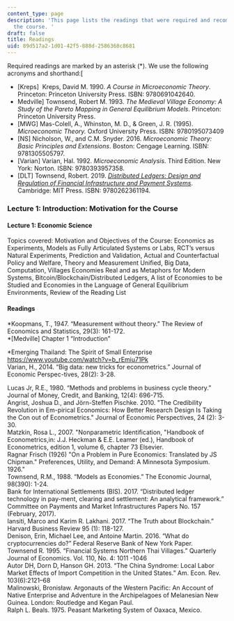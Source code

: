 ```yaml
---
content_type: page
description: 'This page lists the readings that were required and recommended for
  the course. '
draft: false
title: Readings
uid: 89d517a2-1d01-42f5-888d-2586368c8681
---
```

Required readings are marked by an asterisk (\*). We use the following acronyms and shorthand:\[

- \[Kreps\]  Kreps, David M. 1990. *A Course in Microeconomic Theory*. Princeton: Princeton University Press. ISBN: 9780691042640.
- Medville\] Townsend, Robert M. 1993. *The Medieval Village Economy: A Study of the Pareto Mapping in General Equilibrium Models*. Princeton: Princeton University Press.
- \[MWG\] Mas-Colell, A., Whinston, M. D., & Green, J. R. (1995). *Microeconomic Theory.* Oxford University Press. ISBN: 9780195073409
- \[NS\] Nicholson, W., and C.M. Snyder. 2016. *Microeconomic Theory: Basic Principles and Extensions*. Boston: Cengage Learning. ISBN: 9781305505797. 
- \[Varian\] Varian, Hal. 1992. *Microeconomic Analysis*. Third Edition. New York: Norton. ISBN: 9780393957358. 
- \[DLT\] Townsend, Robert. 2019. [*Distributed Ledgers: Design and Regulation of Financial Infrastructure and Payment Systems*](https://direct.mit.edu/books/book/4932/Distributed-LedgersDesign-and-Regulation-of). Cambridge: MIT Press. ISBN: 9780262361194.

### Lecture 1: Introduction: Motivation for the Course

#### Lecture 1: Economic Science

Topics covered: Motivation and Objectives of the Course: Economics as Experiments, Models as Fully Articulated Systems or Labs, RCT’s versus Natural Experiments, Prediction and Validation, Actual and Counterfactual Policy and Welfare, Theory and Measurement Unified, Big Data, Computation, Villages Economies Real and as Metaphors for Modern Systems, Bitcoin/Blockchain/Distributed Ledgers, A list of Economies to be Studied and Economies in the Language of General Equilibrium Environments, Review of the Reading List

#### Readings

\*Koopmans, T., 1947. “Measurement without theory.” The Review of Economics and Statistics, 29(3): 161-172.  
\*\[Medville\] Chapter 1 “Introduction”

\*Emerging Thailand: The Spirit of Small Enterprise https://www.youtube.com/watch?v=b_rEmiu71Pk  
Varian, H., 2014. “Big data: new tricks for econometrics.” Journal of Economic Perspec-tives, 28(2): 3-28.

Lucas Jr, R.E., 1980. “Methods and problems in business cycle theory.” Journal of Money, Credit, and Banking, 12(4): 696-715.  
Angrist, Joshua D., and Jörn-Steffen Pischke. 2010. "The Credibility Revolution in Em-pirical Economics: How Better Research Design Is Taking the Con out of Econometrics." Journal of Economic Perspectives, 24 (2): 3-30.  
Matzkin, Rosa L., 2007. "Nonparametric Identification, "Handbook of Econometrics,in: J.J. Heckman & E.E. Leamer (ed.), Handbook of Econometrics, edition 1, volume 6, chapter 73 Elsevier.  
Ragnar Frisch (1926) "On a Problem in Pure Economics: Translated by JS Chipman." Preferences, Utility, and Demand: A Minnesota Symposium. 1926."  
Townsend, R.M., 1988. “Models as Economies.” The Economic Journal, 98(390): 1-24.  
Bank for International Settlements (BIS). 2017. “Distributed ledger technology in pay-ment, clearing and settlement: An analytical framework.” Committee on Payments and Market Infrastructures Papers No. 157 (February, 2017).  
Iansiti, Marco and Karim R. Lakhani. 2017. “The Truth about Blockchain.” Harvard Business Review 95 (1): 118-127.  
Denison, Erin, Michael Lee, and Antoine Martin. 2016. “What do cryptocurrencies do?” Federal Reserve Bank of New York Paper.  
Townsend R. 1995. “Financial Systems Northern Thai Villages.” Quarterly Journal of Economics. Vol. 110, No. 4: 1011 -1046  
Autor DH, Dorn D, Hanson GH. 2013. “The China Syndrome: Local Labor Market Effects of Import Competition in the United States.” Am. Econ. Rev. 103(6):2121–68  
Malinowski, Bronisław. Argonauts of the Western Pacific: An Account of Native Enterprise and Adventure in the Archipelagoes of Melanesian New Guinea. London: Routledge and Kegan Paul.  
Ralph L. Beals. 1975. Peasant Marketing System of Oaxaca, Mexico.